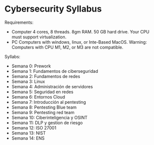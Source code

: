 # Cybersecurity Syllabus

Requirements:
- Computer 4 cores, 8 threads. 8gm RAM. 50 GB hard drive. Your CPU must support virtualization.
- PC Computers with windows, linux, or Inte-Based MacOS.
Warning: Computers with CPU M1, M2, or M3 are not compatible.

Syllabs:
- Semana 0: Prework
- Semana 1: Fundamentos de ciberseguridad
- Semana 2: Fundamentos de redes
- Semana 3: Linux
- Semana 4: Administración de servidores
- Semana 5: Seguridad en redes
- Semana 6: Entornos Cloud
- Semana 7: Introducción al pentesting
- Semana 8: Pentesting Blue team
- Semana 9: Pentesting red team
- Semana 10: Ciberinteligencia y OSINT
- Semana 11: DLP y gestion de riesgo
- Semana 12: ISO 27001
- Semana 13: NIST
- Semana 14: ENS
